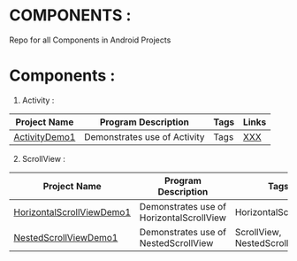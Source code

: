 # COMPONENTS :
Repo for all Components in Android Projects

# Components :


1) Activity : 

| Project Name | Program Description | Tags |Links|
|---|---|---|---|
| [ActivityDemo1](Activity/ActivityDemo1) | Demonstrates use of Activity | Tags | [XXX]() |

2) ScrollView : 

| Project Name | Program Description | Tags |Links|
|---|---|---|---|
| [HorizontalScrollViewDemo1](HorizontalScrollView/HorizontalScrollViewDemo1) | Demonstrates use of HorizontalScrollView| HorizontalScrollView | [XXX]() |
| [NestedScrollViewDemo1](NestedScrollView/HorizontalScrollViewDemo1) | Demonstrates use of NestedScrollView| ScrollView, NestedScrollView | [XXX]() |
